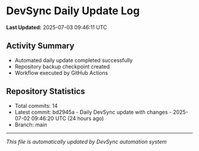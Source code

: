 # DevSync Daily Update Log

**Last Updated:** 2025-07-03 09:46:11 UTC

## Activity Summary
- Automated daily update completed successfully
- Repository backup checkpoint created
- Workflow executed by GitHub Actions

## Repository Statistics
- Total commits: 14
- Latest commit: bd2945a - Daily DevSync update with changes - 2025-07-02 09:46:20 UTC (24 hours ago)
- Branch: main

---
*This file is automatically updated by DevSync automation system*
